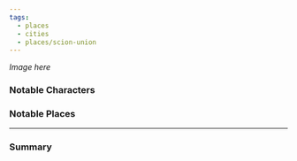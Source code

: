 ```yaml
---
tags:
  - places
  - cities
  - places/scion-union
---
```

*Image here*

### Notable Characters


### Notable Places


___
### Summary
